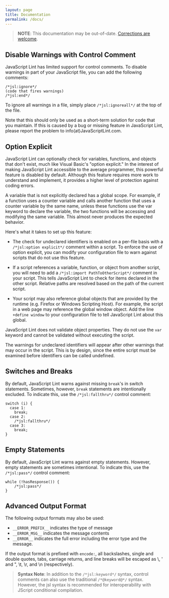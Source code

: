 ```yaml
---
layout: page
title: Documentation
permalink: /docs/
---
```


> **NOTE**: This documentation may be out-of-date.
> [Corrections are welcome](https://github.com/matthiasmiller/javascriptlint).

## Disable Warnings with Control Comment
JavaScript Lint has limited support for control comments. To disable warnings in part of your
JavaScript file, you can add the following comments:

```
/*jsl:ignore*/
(code that fires warnings)
/*jsl:end*/
```

To ignore all warnings in a file, simply place `/*jsl:ignoreall*/` at the top of the file.

Note that this should only be used as a short-term solution for code that you maintain. If this is
caused by a bug or missing feature in JavaScript Lint, please report the problem to info(at)JavaScriptLint.com.

## Option Explicit
JavaScript Lint can optionally check for variables, functions, and objects that don't exist, much
like Visual Basic's "option explicit." In the interest of making JavaScript Lint accessible to the
average programmer, this powerful feature is disabled by default. Although this feature requires more
work to understand and implement, it provides a higher level of protection against coding errors.

A variable that is not explicitly declared has a global scope. For example, if a function uses a
counter variable and calls another function that uses a counter variable by the same name, unless
these functions use the var keyword to declare the variable, the two functions will be accessing
and modifying the same variable. This almost never produces the expected behavior.

Here's what it takes to set up this feature:

* The check for undeclared identifiers is enabled on a per-file basis with a
`/*jsl:option explicit*/` comment within a script. To enforce the use of option explicit, you
can modify your configuration file to warn against scripts that do not use this feature.
 
* If a script references a variable, function, or object from another script, you will need to add
a `/*jsl:import PathToOtherScript*/` comment in your script. This tells JavaScript Lint to check for
items declared in the other script. Relative paths are resolved based on the path of the current script.
 
* Your script may also reference global objects that are provided by the runtime (e.g. Firefox or
Windows Scripting Host). For example, the script in a web page may reference the global window object.
Add the line `+define window` to your configuration file to tell JavaScript Lint about this global.

JavaScript Lint does not validate object properties. They do not use the `var` keyword and cannot be
validated without executing the script.

The warnings for undeclared identifiers will appear after other warnings that may occur in the script.
This is by design, since the entire script must be examined before identifiers can be called undefined.

## Switches and Breaks
By default, JavaScript Lint warns against missing `break`'s in switch statements. Sometimes, however,
`break` statements are intentionally excluded. To indicate this, use the `/*jsl:fallthru*/` control comment:

```
switch (i) {
  case 1:
    break;
  case 2:
    /*jsl:fallthru*/
  case 3:
    break;
}
```

## Empty Statements
By default, JavaScript Lint warns against empty statements. However, empty statements are sometimes
intentional. To indicate this, use the `/*jsl:pass*/` control comment:

```
while (!hasResponse()) {
    /*jsl:pass*/
}
```

## Advanced Output Format
The following output formats may also be used:

* `__ERROR_PREFIX__` indicates the type of message
* `__ERROR_MSG__` indicates the message contents
* `__ERROR__` indicates the full error including the error type and the message.

If the output format is prefixed with `encode:`, all backslashes, single and double quotes, tabs,
carriage returns, and line breaks will be escaped as \\, \' and \", \t, \r, and \n (respectively).

> **Syntax Note**: In addition to the `/*jsl:keyword*/` syntax, control comments can also use the traditional
`/*@keyword@*/` syntax. However, the jsl syntax is recommended for interoperability with JScript conditional
compilation.


